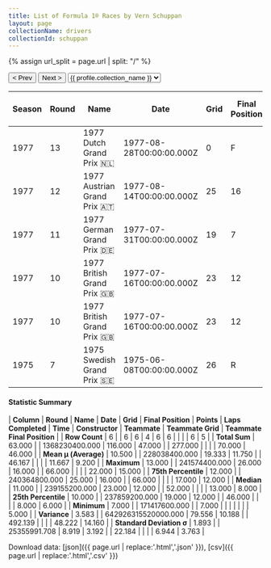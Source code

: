 ```yaml
---
title: List of Formula 1® Races by Vern Schuppan
layout: page
collectionName: drivers
collectionId: schuppan
---
```


{% assign url_split = page.url | split: "/" %}
<div id="collection-navigation">
<button onclick="selector.options[selector.selectedIndex-1].value && (window.location = selector.options[selector.selectedIndex-1].value);">&lt; Prev</button>
<button onclick="selector.options[selector.selectedIndex+1].value && (window.location = selector.options[selector.selectedIndex+1].value);">Next &gt;</button>
<select id="selector" onchange="this.options[this.selectedIndex].value && (window.location = this.options[this.selectedIndex].value);">
  {% for collectionId in site.data[page.collectionName].refs %}
    {% if collectionId == page.collectionId %}
      {% assign selected = "selected" %}
    {% else %}
      {% assign selected = "" %}
    {% endif %}
    {% assign profile = site.data[page.collectionName][collectionId].profile %}
    <option value="/f1/{{ page.collectionName }}/{{ collectionId }}/{{ url_split[4] }}" {{ selected }}>{{ profile.collection_name }}</option>
  {% endfor %}
</select>
</div>

| Season | Round | Name | Date | Grid | Final Position | Points | Laps Completed | Time | Constructor | Teammate | Teammate Grid | Teammate Final Position |
|--|--|--|--|--|--|--|--|--|--|--|--|--|
| 1977 | 13 | 1977 Dutch Grand Prix 🇳🇱 | 1977-08-28T00:00:00.000Z | 0 | F | 0.0 | 0 |   | Surtees 🇬🇧 | [Vittorio Brambilla 🇮🇹](/f1/drivers/brambilla) | 22 | 12 |
| 1977 | 12 | 1977 Austrian Grand Prix 🇦🇹 | 1977-08-14T00:00:00.000Z | 25 | 16 | 0.0 | 52 |   | Surtees 🇬🇧 | [Vittorio Brambilla 🇮🇹](/f1/drivers/brambilla) | 13 | 15 |
| 1977 | 11 | 1977 German Grand Prix 🇩🇪 | 1977-07-31T00:00:00.000Z | 19 | 7 | 0.0 | 46 |   | Surtees 🇬🇧 | [Vittorio Brambilla 🇮🇹](/f1/drivers/brambilla) | 10 | 5 |
| 1977 | 10 | 1977 British Grand Prix 🇬🇧 | 1977-07-16T00:00:00.000Z | 23 | 12 | 0.0 | 66 |   | Surtees 🇬🇧 | [Vittorio Brambilla 🇮🇹](/f1/drivers/brambilla) | 8 | 8 |
| 1977 | 10 | 1977 British Grand Prix 🇬🇧 | 1977-07-16T00:00:00.000Z | 23 | 12 | 0.0 | 66 |   | Surtees 🇬🇧 | [Tony Trimmer 🇬🇧](/f1/drivers/trimmer) | 0 | F |
| 1975 | 7 | 1975 Swedish Grand Prix 🇸🇪 | 1975-06-08T00:00:00.000Z | 26 | R | 0.0 | 47 |   | Embassy Hill 🇬🇧 | [Tony Brise 🇬🇧](/f1/drivers/brise) | 17 | 6 |

#### Statistic Summary

| **Column** | **Round** | **Name** | **Date** | **Grid** | **Final Position** | **Points** | **Laps Completed** | **Time** | **Constructor** | **Teammate** | **Teammate Grid** | **Teammate Final Position** |
| **Row Count** | 6 |  | 6 | 6 | 4 | 6 | 6 |  |  |  | 6 | 5 |
| **Total Sum** | 63.000 |  | 1368230400.000 | 116.000 | 47.000 |  | 277.000 |  |  |  | 70.000 | 46.000 |
| **Mean μ (Average)** | 10.500 |  | 228038400.000 | 19.333 | 11.750 |  | 46.167 |  |  |  | 11.667 | 9.200 |
| **Maximum** | 13.000 |  | 241574400.000 | 26.000 | 16.000 |  | 66.000 |  |  |  | 22.000 | 15.000 |
| **75th Percentile** | 12.000 |  | 240364800.000 | 25.000 | 16.000 |  | 66.000 |  |  |  | 17.000 | 12.000 |
| **Median** | 11.000 |  | 239155200.000 | 23.000 | 12.000 |  | 52.000 |  |  |  | 13.000 | 8.000 |
| **25th Percentile** | 10.000 |  | 237859200.000 | 19.000 | 12.000 |  | 46.000 |  |  |  | 8.000 | 6.000 |
| **Minimum** | 7.000 |  | 171417600.000 |  | 7.000 |  |  |  |  |  |  | 5.000 |
| **Variance** | 3.583 |  | 642926315520000.000 | 79.556 | 10.188 |  | 492.139 |  |  |  | 48.222 | 14.160 |
| **Standard Deviation σ** | 1.893 |  | 25355991.708 | 8.919 | 3.192 |  | 22.184 |  |  |  | 6.944 | 3.763 |

Download data: [json]({{ page.url | replace:'.html','.json' }}), [csv]({{ page.url | replace:'.html','.csv' }})
